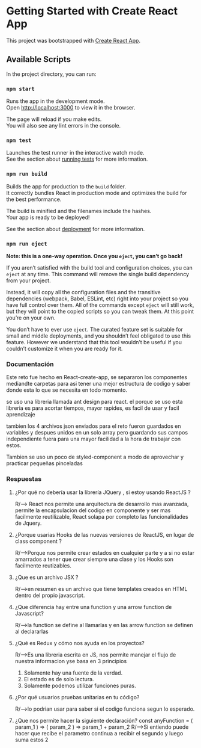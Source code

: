 # Getting Started with Create React App

This project was bootstrapped with [Create React App](https://github.com/facebook/create-react-app).

## Available Scripts

In the project directory, you can run:

### `npm start`

Runs the app in the development mode.\
Open [http://localhost:3000](http://localhost:3000) to view it in the browser.

The page will reload if you make edits.\
You will also see any lint errors in the console.

### `npm test`

Launches the test runner in the interactive watch mode.\
See the section about [running tests](https://facebook.github.io/create-react-app/docs/running-tests) for more information.

### `npm run build`

Builds the app for production to the `build` folder.\
It correctly bundles React in production mode and optimizes the build for the best performance.

The build is minified and the filenames include the hashes.\
Your app is ready to be deployed!

See the section about [deployment](https://facebook.github.io/create-react-app/docs/deployment) for more information.

### `npm run eject`

**Note: this is a one-way operation. Once you `eject`, you can’t go back!**

If you aren’t satisfied with the build tool and configuration choices, you can `eject` at any time. This command will remove the single build dependency from your project.

Instead, it will copy all the configuration files and the transitive dependencies (webpack, Babel, ESLint, etc) right into your project so you have full control over them. All of the commands except `eject` will still work, but they will point to the copied scripts so you can tweak them. At this point you’re on your own.

You don’t have to ever use `eject`. The curated feature set is suitable for small and middle deployments, and you shouldn’t feel obligated to use this feature. However we understand that this tool wouldn’t be useful if you couldn’t customize it when you are ready for it.


### Documentación
Este reto fue hecho en React-create-app, se separaron los componentes mediandte carpetas para asi tener una mejor estructura de codigo y saber donde esta lo que se necesita en todo momento.

se uso una libreria llamada ant design para react.
el porque se uso esta libreria es para acortar tiempos, mayor rapides, es facil de usar y facil aprendizaje

tambien los 4 archivos json enviados para el reto fueron guardados en variables y despues unidos en un solo array pero guardando sus campos independiente
fuera para una mayor facilidad a la hora de trabajar con estos.

Tambien se uso un poco de styled-component a modo de aprovechar y practicar pequeñas pinceladas


### Respuestas

1. ¿Por qué no debería usar la librería JQuery , si estoy usando ReactJS ?

    R/--> React nos permite una arquitectura de desarrollo mas avanzada, permite la encapsulacion del codigo en componente y ser mas facilmente reutilizable,
    React solapa por completo las funcionalidades de Jquery.


2. ¿Porque usarias Hooks de las nuevas versiones de ReactJS, en lugar de class component ?

    R/-->Porque nos permite crear estados en cualquier parte y a si no estar amarrados a tener que crear siempre una clase y los Hooks son facilmente reutizables.


3. ¿Que es un archivo JSX ?

    R/-->en resumen es un archivo que tiene templates creados en HTML dentro del propio javascript.


4. ¿Que diferencia hay entre una function y una arrow function de Javascript?

    R/-->la function se define al llamarlas y en las arrow function se definen al declararlas


5. ¿Qué es Redux y cómo nos ayuda en los proyectos?

    R/-->Es una libreria escrita en JS, nos permite manejar el flujo de nuestra informacion yse basa en 3 principios
    1. Solamente hay una fuente de la verdad.
    2. El estado es de solo lectura.
    3. Solamente podemos utilizar funciones puras.


6. ¿Por qué usuarios pruebas unitarias en tu código?

    R/-->lo podrian usar para saber si el codigo funciona segun lo esperado.


7. ¿Que nos permite hacer la siguiente declaración?
const anyFunction = ( param_1 ) => ( param_2 ) => param_1 + param_2
    R/-->Si entiendo puede hacer que recibe el parametro continua a recibir el segundo y luego suma estos 2

